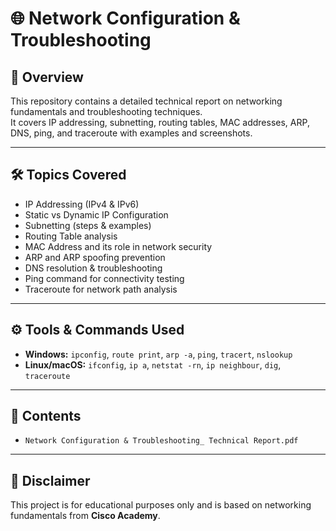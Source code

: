 # 🌐 Network Configuration & Troubleshooting

## 📌 Overview
This repository contains a detailed technical report on networking fundamentals and troubleshooting techniques.  
It covers IP addressing, subnetting, routing tables, MAC addresses, ARP, DNS, ping, and traceroute with examples and screenshots.

---

## 🛠 Topics Covered
- IP Addressing (IPv4 & IPv6)
- Static vs Dynamic IP Configuration
- Subnetting (steps & examples)
- Routing Table analysis
- MAC Address and its role in network security
- ARP and ARP spoofing prevention
- DNS resolution & troubleshooting
- Ping command for connectivity testing
- Traceroute for network path analysis

---

## ⚙ Tools & Commands Used
- **Windows:** `ipconfig`, `route print`, `arp -a`, `ping`, `tracert`, `nslookup`
- **Linux/macOS:** `ifconfig`, `ip a`, `netstat -rn`, `ip neighbour`, `dig`, `traceroute`

---

## 📂 Contents
- `Network Configuration & Troubleshooting_ Technical Report.pdf`

---

## 📜 Disclaimer
This project is for educational purposes only and is based on networking fundamentals from **Cisco Academy**.
